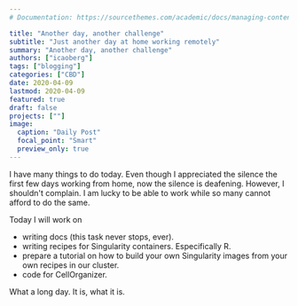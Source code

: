 ```yaml
---
# Documentation: https://sourcethemes.com/academic/docs/managing-content/

title: "Another day, another challenge"
subtitle: "Just another day at home working remotely"
summary: "Another day, another challenge"
authors: ["icaoberg"]
tags: ["blogging"]
categories: ["CBD"]
date: 2020-04-09
lastmod: 2020-04-09
featured: true
draft: false
projects: [""]
image:
  caption: "Daily Post"
  focal_point: "Smart"
  preview_only: true
---
```


I have many things to do today. Even though I appreciated the silence the first few days working from home, now the silence is deafening. However, I shouldn't complain. I am lucky to be able to work while so many cannot afford to do the same.

Today I will work on

* writing docs (this task never stops, ever).
* writing recipes for Singularity containers. Especifically R.
* prepare a tutorial on how to build your own Singularity images from your own recipes in our cluster.
* code for CellOrganizer.

What a long day. It is, what it is.
